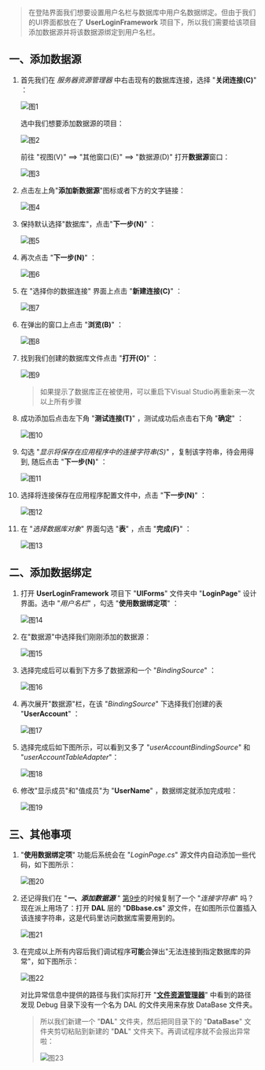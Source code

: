 > 在登陆界面我们想要设置用户名栏与数据库中用户名数据绑定。但由于我们的UI界面都放在了 **UserLoginFramework** 项目下，所以我们需要给该项目添加数据源并将该数据源绑定到用户名栏。

## 一、添加数据源

1. 首先我们在 *服务器资源管理器* 中右击现有的数据库连接，选择 "**关闭连接(C)**" ：

    ![图1](9.1-%E5%85%B3%E9%97%AD%E8%BF%9E%E6%8E%A5.png)

    选中我们想要添加数据源的项目：

    ![图2](9.2-%E9%80%89%E4%B8%AD%E4%B8%BB%E9%A1%B9%E7%9B%AE.png)

    前往 "视图(V)" ==> "其他窗口(E)" ==> "数据源(D)" 打开**数据源**窗口：

    ![图3](9.3-%E6%89%93%E5%BC%80%E6%95%B0%E6%8D%AE%E6%BA%90%E7%AA%97%E5%8F%A3.png)

2. 点击左上角"**添加新数据源**"图标或者下方的文字链接：

    ![图4](10-%E6%B7%BB%E5%8A%A0%E6%96%B0%E6%95%B0%E6%8D%AE%E6%BA%90.png)

3. 保持默认选择"数据库"，点击"**下一步(N)**" ：

    ![图5](11-%E9%80%89%E6%8B%A9%E6%95%B0%E6%8D%AE%E6%BA%90%E7%B1%BB%E5%9E%8B.png)

4. 再次点击 "**下一步(N)**" ：

    ![图6](12-%E9%80%89%E6%8B%A9%E6%95%B0%E6%8D%AE%E5%BA%93%E6%A8%A1%E5%9E%8B.png)

5. 在 "选择你的数据连接" 界面上点击 "**新建连接(C)**" ：

    ![图7](13-%E9%80%89%E6%8B%A9%E6%95%B0%E6%8D%AE%E8%BF%9E%E6%8E%A5.png)

6. 在弹出的窗口上点击 "**浏览(B)**" ：

    ![图8](14-%E6%B7%BB%E5%8A%A0%E8%BF%9E%E6%8E%A5.png)

7. 找到我们创建的数据库文件点击 "**打开(O)**" ：

    ![图9](15-%E6%89%93%E5%BC%80.png)

    > 如果提示了数据库正在被使用，可以重启下Visual Studio再重新来一次以上所有步骤

8. 成功添加后点击左下角 "**测试连接(T)**" ，测试成功后点击右下角 "**确定**" ：

    ![图10](16-%E6%B5%8B%E8%AF%95%E9%93%BE%E6%8E%A5.png)

<a id="AnchorPoint-Step9">

9. 勾选 "*显示将保存在应用程序中的连接字符串(S)*" ，复制该字符串，待会用得到, 随后点击 "**下一步(N)**" ：

    ![图11](17-%E5%A4%8D%E5%88%B6%E8%BF%9E%E6%8E%A5%E5%AD%97%E7%AC%A6%E4%B8%B2.png)

10. 选择将连接保存在应用程序配置文件中，点击 "**下一步(N)**" ：

    ![图12](18-%E4%BF%9D%E5%AD%98%E8%BF%9E%E6%8E%A5%E5%AD%97%E7%AC%A6%E4%B8%B2%E5%88%B0%E9%A1%B9%E7%9B%AE%E9%85%8D%E7%BD%AE%E6%96%87%E4%BB%B6.png)

11. 在 "*选择数据库对象*" 界面勾选 "**表**" ，点击 "**完成(F)**" ：

    ![图13](19-%E9%80%89%E6%8B%A9%E6%95%B0%E6%8D%AE%E5%BA%93%E5%AF%B9%E8%B1%A1.png)

## 二、添加数据绑定

1. 打开 **UserLoginFramework** 项目下 "**UIForms**" 文件夹中 "**LoginPage**" 设计界面。选中 "*用户名栏*" ，勾选 "**使用数据绑定项**" ：

    ![图14](20-%E4%BD%BF%E7%94%A8%E6%95%B0%E6%8D%AE%E7%BB%91%E5%AE%9A%E9%A1%B9.png)

2. 在"数据源"中选择我们刚刚添加的数据源：

    ![图15](21-%E9%80%89%E6%8B%A9%E6%95%B0%E6%8D%AE%E6%BA%90.png)

3. 选择完成后可以看到下方多了数据源和一个 "*BindingSource*" ：

    ![图16](22-%E6%95%B0%E6%8D%AE%E6%BA%90%E9%80%89%E6%8B%A9%E5%AE%8C%E6%AF%95.png)

4. 再次展开"数据源"栏，在该 "*BindingSource*" 下选择我们创建的表 "**UserAccount**" ：

    ![图17](23-%E9%80%89%E4%B8%ADUserAccount.png)

5. 选择完成后如下图所示，可以看到又多了 "*userAccountBindingSource*" 和 "*userAccountTableAdapter*"：

    ![图18](24-%E5%86%8D%E6%AC%A1%E6%B7%BB%E5%8A%A0%E5%AE%8C%E7%BB%91%E5%AE%9A.png)

6. 修改"显示成员"和"值成员"为 "**UserName**" ，数据绑定就添加完成啦：

    ![图19](25-%E6%98%BE%E7%A4%BA%E6%88%90%E5%91%98.png)

## 三、其他事项

1. "**使用数据绑定项**" 功能后系统会在 "*LoginPage.cs*" 源文件内自动添加一些代码，如下图所示：

    ![图20](26-%E8%87%AA%E5%8A%A8%E6%B7%BB%E5%8A%A0%E7%9A%84%E4%BB%A3%E7%A0%81.png)

2. 还记得我们在 "***一、添加数据源*** " [第9步](#AnchorPoint-Step9)的时候复制了一个 "*连接字符串*" 吗？现在派上用场了：打开 **DAL** 层的 "**DBbase.cs**" 源文件，在如图所示位置插入该连接字符串，这是代码里访问数据库需要用到的。

    ![图21](27-%E6%B7%BB%E5%8A%A0%E8%BF%9E%E6%8E%A5%E5%AD%97%E7%AC%A6%E4%B8%B2.png)

3. 在完成以上所有内容后我们调试程序**可能**会弹出"无法连接到指定数据库的异常"，如下图所示：

    ![图22](28-%E6%9C%AA%E6%89%BE%E5%88%B0%E6%95%B0%E6%8D%AE%E5%BA%93%E5%BC%82%E5%B8%B8.png)

    对比异常信息中提供的路径与我们实际打开 "**[文件资源管理器](https://support.microsoft.com/zh-cn/windows/%E6%9F%A5%E6%89%BE%E5%B9%B6%E6%89%93%E5%BC%80%E6%96%87%E4%BB%B6%E8%B5%84%E6%BA%90%E7%AE%A1%E7%90%86%E5%99%A8-ef370130-1cca-9dc5-e0df-2f7416fe1cb1#WindowsVersion=Windows_11)**" 中看到的路径发现 Debug 目录下没有一个名为 DAL 的文件夹用来存放 DataBase 文件夹。

    > 所以我们新建一个 "**DAL**" 文件夹，然后把同目录下的 "**DataBase**" 文件夹剪切粘贴到新建的 "**DAL**" 文件夹下。再调试程序就不会报出异常啦：
    > 
    > ![图23](29-%E6%96%B0%E5%BB%BADAL.png)